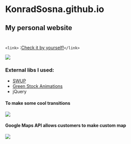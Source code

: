 # KonradSosna.github.io

## My personal website<br><br>
`<link>` :[Check it by yourself!](https://konradsosna.github.io/ "My personal website")`</link>` 

![](https://media.giphy.com/media/Plx6JLzCUp4JFoQoqC/giphy.gif)


### External libs I used:

- [SWUP](https://swup.js.org/)
- [Green Stock Animations](https://greensock.com/gsap/)
- jQuery

#### To make some cool transitions
![](https://media.giphy.com/media/R0irIWO9SanQ7YM5N4/giphy.gif)


#### Google Maps API allows customers to make custom map
![](https://media.giphy.com/media/1pZsCdcAPBuFz3IT6x/giphy.gif)
